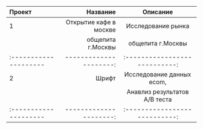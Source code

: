 | Проект | Название | Описание |
| :-------------------- | ---------------------: |:---------------------------:|
| 1                     | Открытие кафе в москве | Исследование рынка          |
|                       | общепита г.Москвы      |  общепита г.Москвы          |
| :-------------------- | ---------------------: |:---------------------------:|
| 2                     | Шрифт                  | Исследование данных ecom,   |
|                       |                        | Анавлиз результатов A/B теста|
| :-------------------- | ---------------------: |:---------------------------:|
